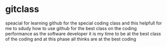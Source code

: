 # gitclass
speacial for learning github for the special coding class and this helpfull for me to sdudy how to use github for 
the best class on the coding performance as the software developer it is my time to be at the best class of the coding 
and at this phase all thinks are at the best coding
